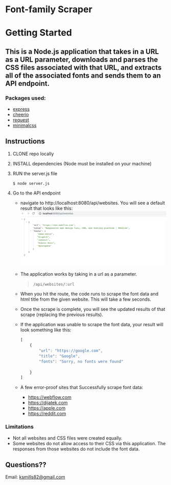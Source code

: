 # Font-family Scraper
# Getting Started

## This is a Node.js application that takes in a URL as a URL parameter, downloads and parses the CSS files associated with that URL, and extracts all of the associated fonts and sends them to an API endpoint.

### Packages used:
- [express](https://www.npmjs.com/package/express)
- [cheerio](https://www.npmjs.com/package/cheerio)
- [request](https://www.npmjs.com/package/request)
- [minimalcss](https://www.npmjs.com/package/minimalcss)

## Instructions

1. CLONE repo locally

2. INSTALL dependencies (Node must be installed on your machine)

3. RUN the server.js file


    ```node
    $ node server.js
    ```

4. Go to the API endpoint

    - navigate to http://localhost:8080/api/websites. You will see a default result that looks like this:
    ![Webflow](/images/APIEndpoint.png)

    - The application works by taking in a url as a parameter. 
        > ```/api/websites/:url```
    - When you hit the route, the code runs to scrape the font data and html title from the given website. This will take a few seconds.

    - Once the scrape is complete, you will see the updated results of that scrape (replacing the previous results).

    - If the application was unable to scrape the font data, your result will look something like this:

        ```js
        [
            {
                "url": "https://google.com",
                "title": "Google",
                "fonts": "Sorry, no fonts were found"
                
            }
        ]
        ```


    - A few error-proof sites that Successfully scrape font data:
        - https://webflow.com
        - https://dijatek.com
        - https://apple.com
        - https://reddit.com



### Limitations

- Not all websites and CSS files were created equally.
- Some websites do not allow access to their CSS via this application. The responses from those websites do not include the font data.

## Questions??

Email: ksmills82@gmail.com
